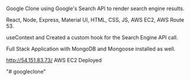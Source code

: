 Google Clone using Google's Search API to render search engine results.

React, Node, Express, Material UI, HTML, CSS, JS, AWS EC2, AWS Route 53.

useContext and Created a custom hook for the Search Engine API call.

Full Stack Application with MongoDB and Mongoose installed as well.

http://54.151.83.73/
AWS EC2 Deployed

"# googleclone"
